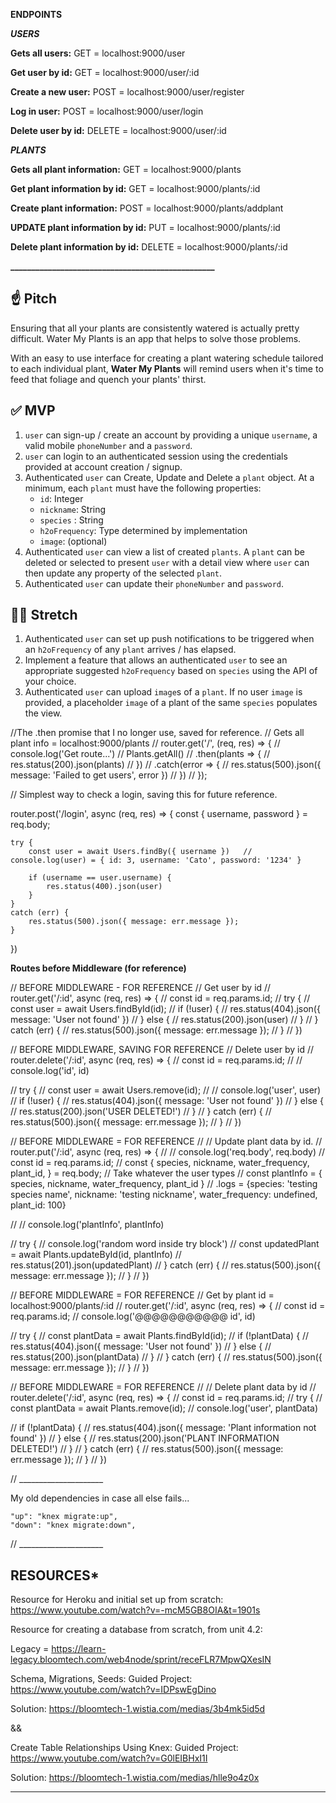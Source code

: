**ENDPOINTS** 

**___USERS___**


**Gets all users:**
GET = localhost:9000/user

**Get user by id:**
GET = localhost:9000/user/:id

**Create a new user:**
POST = localhost:9000/user/register

**Log in user:**
POST = localhost:9000/user/login

**Delete user by id:**
DELETE = localhost:9000/user/:id


**___PLANTS___**

**Gets all plant information:**
GET = localhost:9000/plants

**Get plant information by id:**
GET = localhost:9000/plants/:id

**Create plant information:**
POST = localhost:9000/plants/addplant

**UPDATE plant information by id:**
PUT = localhost:9000/plants/:id

**Delete plant information by id:**
DELETE = localhost:9000/plants/:id



**_________________________________________________**





## ☝️ **Pitch**

Ensuring that all your plants are consistently watered is actually pretty difficult. Water My Plants is an app that helps to solve those problems. 

With an easy to use interface for creating a plant watering schedule tailored to each individual plant, **Water My Plants** will remind users when it's time to feed that foliage and quench your plants' thirst.


## ✅  **MVP**

1. `user` can sign-up / create an account by providing a unique `username`, a valid mobile `phoneNumber` and a `password`. 
2. `user` can login to an authenticated session using the credentials provided at account creation / signup.
3. Authenticated `user` can Create, Update and Delete a `plant` object. At a minimum, each `plant` must have the following properties: 
    - `id`: Integer
    - `nickname`: String
    - `species` : String
    - `h2oFrequency`: Type determined by implementation
    - `image`: (optional)
4. Authenticated `user` can view a list of created `plants`.  A `plant` can be deleted or selected to present `user` with a detail view where `user` can then update any property of the selected `plant`. 
5. Authenticated `user` can update their `phoneNumber` and `password`.



## 🏃‍♀️ **Stretch**
1. Authenticated `user` can set up push notifications to be triggered when an `h2oFrequency` of any `plant` arrives / has elapsed. 
2. Implement a feature that allows an authenticated `user` to see an appropriate suggested `h2oFrequency` based on `species` using the API of your choice. 
3. Authenticated `user` can upload `image`s of a `plant`. If no user `image` is provided, a placeholder `image` of a plant of the same `species` populates the view.






<!-- _______________PERSONAL NOTES BELOW________________ -->

//The .then promise that I no longer use, saved for reference.
// Gets all plant info = localhost:9000/plants
// router.get('/', (req, res) => {
//     console.log('Get route...')
//     Plants.getAll()
//         .then(plants => {
//             res.status(200).json(plants)
//         })
//         .catch(error => {
//             res.status(500).json({ message: 'Failed to get users', error })
//         })
// });


// Simplest way to check a login, saving this for future reference.

router.post('/login', async (req, res) => {
    const { username, password } = req.body;


    try {
        const user = await Users.findBy({ username })   // console.log(user) = { id: 3, username: 'Cato', password: '1234' }

        if (username == user.username) {
            res.status(400).json(user)
        }
    }
    catch (err) {
        res.status(500).json({ message: err.message });
    }
})


__Routes before Middleware (for reference)__

// BEFORE MIDDLEWARE - FOR REFERENCE
// Get user by id
// router.get('/:id', async (req, res) => {
//     const id = req.params.id;
//     try {
//         const user = await Users.findById(id);
//         if (!user) {
//             res.status(404).json({ message: 'User not found' })
//         } else {
//             res.status(200).json(user)
//         }
//     } catch (err) {
//         res.status(500).json({ message: err.message });
//     }
// })



// BEFORE MIDDLEWARE, SAVING FOR REFERENCE
// Delete user by id
// router.delete('/:id', async (req, res) => {
//     const id = req.params.id;
//     // console.log('id', id)

//     try {
//         const user = await Users.remove(id);
//         // console.log('user', user)
//         if (!user) {
//             res.status(404).json({ message: 'User not found' })
//         } else {
//             res.status(200).json('USER DELETED!')
//         }
//     } catch (err) {
//         res.status(500).json({ message: err.message });
//     }
// })





// BEFORE MIDDLEWARE = FOR REFERENCE
// // Update plant data by id.
// router.put('/:id', async (req, res) => {
//     // console.log('req.body', req.body)
//     const id = req.params.id;
//     const { species, nickname, water_frequency, plant_id, } = req.body;    // Take whatever the user types
//     const plantInfo = { species, nickname, water_frequency, plant_id }    // .logs = {species: 'testing species name', nickname: 'testing nickname', water_frequency: undefined, plant_id: 100}

//     // console.log('plantInfo', plantInfo)

//     try {
//         console.log('random word inside try block')
//         const updatedPlant = await Plants.updateById(id, plantInfo)
//         res.status(201).json(updatedPlant)
//     } catch (err) {
//         res.status(500).json({ message: err.message });
//     }
// })


// BEFORE MIDDLEWARE = FOR REFERENCE
// Get by plant id = localhost:9000/plants/:id
// router.get('/:id', async (req, res) => {
//     const id = req.params.id;
//     console.log('@@@@@@@@@@@ id', id)

//     try {
//         const plantData = await Plants.findById(id);
//         if (!plantData) {
//             res.status(404).json({ message: 'User not found' })
//         } else {
//             res.status(200).json(plantData)
//         }
//     } catch (err) {
//         res.status(500).json({ message: err.message });
//     }
// })



// BEFORE MIDDLEWARE = FOR REFERENCE
// // Delete plant data by id
// router.delete('/:id', async (req, res) => {
//     const id = req.params.id;
//     try {
//         const plantData = await Plants.remove(id);
//         console.log('user', plantData)

//         if (!plantData) {
//             res.status(404).json({ message: 'Plant information not found' })
//         } else {
//             res.status(200).json('PLANT INFORMATION DELETED!')
//         }
//     } catch (err) {
//         res.status(500).json({ message: err.message });
//     }
// })










// _____________________

My old dependencies in case all else fails...

    "up": "knex migrate:up",
    "down": "knex migrate:down",
    
    
// _____________________
    
## **RESOURCES***

Resource for Heroku and initial set up from scratch: https://www.youtube.com/watch?v=-mcM5GB8OIA&t=1901s

Resource for creating a database from scratch, from unit 4.2: 

Legacy = https://learn-legacy.bloomtech.com/web4node/sprint/receFLR7MpwQXesIN

Schema, Migrations, Seeds:
Guided Project: https://www.youtube.com/watch?v=IDPswEgDino

Solution: https://bloomtech-1.wistia.com/medias/3b4mk5id5d

&&

Create Table Relationships Using Knex:
Guided Project: https://www.youtube.com/watch?v=G0lEIBHxI1I 

Solution: https://bloomtech-1.wistia.com/medias/hlle9o4z0x






-----------------------------------------------------------------------------------
